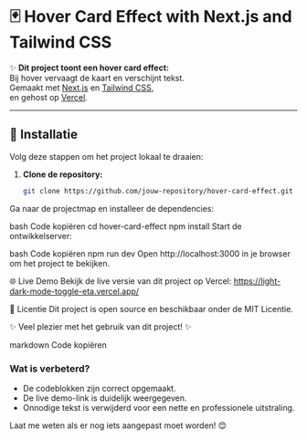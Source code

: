 # 🃏 Hover Card Effect with Next.js and Tailwind CSS

✨ **Dit project toont een hover card effect:**  
Bij hover vervaagt de kaart en verschijnt tekst.  
Gemaakt met [Next.js](https://nextjs.org) en [Tailwind CSS](https://tailwindcss.com),  
en gehost op [Vercel](https://vercel.com).

---

## 🚀 Installatie

Volg deze stappen om het project lokaal te draaien:

1. **Clone de repository:**

   ```bash
   git clone https://github.com/jouw-repository/hover-card-effect.git
Ga naar de projectmap en installeer de dependencies:

bash
Code kopiëren
cd hover-card-effect
npm install
Start de ontwikkelserver:

bash
Code kopiëren
npm run dev
Open http://localhost:3000 in je browser om het project te bekijken.

🌐 Live Demo
Bekijk de live versie van dit project op Vercel:
https://light-dark-mode-toggle-eta.vercel.app/

📝 Licentie
Dit project is open source en beschikbaar onder de MIT Licentie.

✨ Veel plezier met het gebruik van dit project! ✨

markdown
Code kopiëren

### Wat is verbeterd?
- De codeblokken zijn correct opgemaakt.
- De live demo-link is duidelijk weergegeven.
- Onnodige tekst is verwijderd voor een nette en professionele uitstraling.

Laat me weten als er nog iets aangepast moet worden! 😊